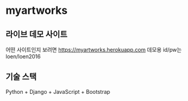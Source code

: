 # myartworks

## 라이브 데모 사이트
어떤 사이트인지 보려면 https://myartworks.herokuapp.com
데모용 id/pw는 loen/loen2016

## 기술 스택
Python + Django + JavaScript + Bootstrap
